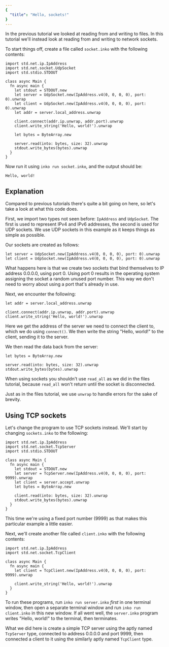```yaml
---
{
  "title": "Hello, sockets!"
}
---
```


In the previous tutorial we looked at reading from and writing to files. In this
tutorial we'll instead look at reading from and writing to network sockets.

To start things off, create a file called `socket.inko` with the following
contents:

```inko
import std.net.ip.IpAddress
import std.net.socket.UdpSocket
import std.stdio.STDOUT

class async Main {
  fn async main {
    let stdout = STDOUT.new
    let server = UdpSocket.new(IpAddress.v4(0, 0, 0, 0), port: 0).unwrap
    let client = UdpSocket.new(IpAddress.v4(0, 0, 0, 0), port: 0).unwrap
    let addr = server.local_address.unwrap

    client.connect(addr.ip.unwrap, addr.port).unwrap
    client.write_string('Hello, world!').unwrap

    let bytes = ByteArray.new

    server.read(into: bytes, size: 32).unwrap
    stdout.write_bytes(bytes).unwrap
  }
}
```

Now run it using `inko run socket.inko`, and the output should be:

```
Hello, world!
```

## Explanation

Compared to previous tutorials there's quite a bit going on here, so let's take
a look at what this code does.

First, we import two types not seen before: `IpAddress` and `UdpSocket`. The
first is used to represent IPv4 and IPv6 addresses, the second is used for UDP
sockets. We use UDP sockets in this example as it keeps things as simple as
possible.

Our sockets are created as follows:

```inko
let server = UdpSocket.new(IpAddress.v4(0, 0, 0, 0), port: 0).unwrap
let client = UdpSocket.new(IpAddress.v4(0, 0, 0, 0), port: 0).unwrap
```

What happens here is that we create two sockets that bind themselves to IP
address 0.0.0.0, using port 0. Using port 0 results in the operating system
assigning the socket a random unused port number. This way we don't need to
worry about using a port that's already in use.

Next, we encounter the following:

```inko
let addr = server.local_address.unwrap

client.connect(addr.ip.unwrap, addr.port).unwrap
client.write_string('Hello, world!').unwrap
```

Here we get the address of the server we need to connect the client to, which we
do using `connect()`. We then write the string "Hello, world!" to the client,
sending it to the server.

We then read the data back from the server:

```inko
let bytes = ByteArray.new

server.read(into: bytes, size: 32).unwrap
stdout.write_bytes(bytes).unwrap
```

When using sockets you shouldn't use `read_all` as we did in the files tutorial,
because `read_all` won't return until the socket is disconnected.

Just as in the files tutorial, we use `unwrap` to handle errors for the sake of
brevity.

## Using TCP sockets

Let's change the program to use TCP sockets instead. We'll start by changing
`sockets.inko` to the following:

```inko
import std.net.ip.IpAddress
import std.net.socket.TcpServer
import std.stdio.STDOUT

class async Main {
  fn async main {
    let stdout = STDOUT.new
    let server = TcpServer.new(IpAddress.v4(0, 0, 0, 0), port: 9999).unwrap
    let client = server.accept.unwrap
    let bytes = ByteArray.new

    client.read(into: bytes, size: 32).unwrap
    stdout.write_bytes(bytes).unwrap
  }
}
```

This time we're using a fixed port number (9999) as that makes this particular
example a little easier.

Next, we'll create another file called `client.inko` with the following
contents:

```inko
import std.net.ip.IpAddress
import std.net.socket.TcpClient

class async Main {
  fn async main {
    let client = TcpClient.new(IpAddress.v4(0, 0, 0, 0), port: 9999).unwrap

    client.write_string('Hello, world!').unwrap
  }
}
```

To run these programs, run `inko run server.inko` _first_ in one terminal
window, then open a separate terminal window and run `inko run client.inko` in
this new window. If all went well, the `server.inko` program writes "Hello,
world!" to the terminal, then terminates.

What we did here is create a simple TCP server using the aptly named `TcpServer`
type, connected to address 0.0.0.0 and port 9999, then connected a client to it
using the similarly aptly named `TcpClient` type.
